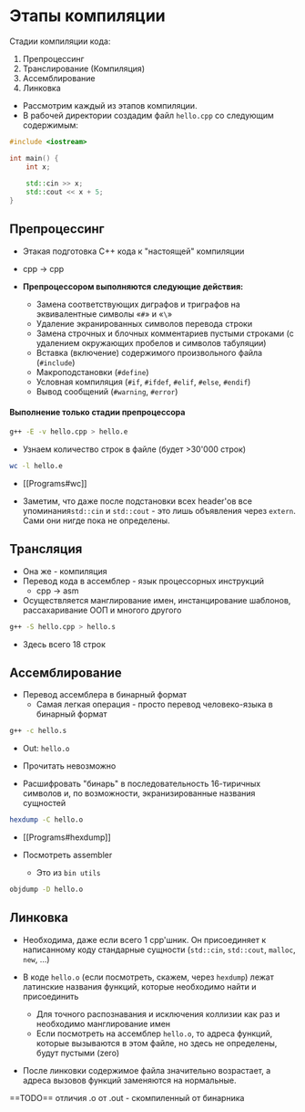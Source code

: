 # Этапы компиляции

Стадии компиляции кода:
1. Препроцессинг
2. Транслирование (Компиляция)
3. Ассемблирование
4. Линковка

- Рассмотрим каждый из этапов компиляции.
- В рабочей директории создадим файл `hello.cpp` со следующим содержимым:

```cpp
#include <iostream>

int main() {
	int x;
	
	std::cin >> x;
	std::cout << x + 5;
}
```

## Препроцессинг
- Этакая подготовка C++ кода к "настоящей" компиляции
- cpp -> cpp

- **Препроцессором выполняются следующие действия:**
	- Замена соответствующих диграфов и триграфов на эквивалентные символы «`#`» и «`\`»
	- Удаление экранированных символов перевода строки
	- Замена строчных и блочных комментариев пустыми строками (с удалением окружающих пробелов и символов табуляции)
	- Вставка (включение) содержимого произвольного файла (`#include`)
	- Макроподстановки (`#define`)
	- Условная компиляция (`#if`, `#ifdef`, `#elif`, `#else`, `#endif`)
	- Вывод сообщений (`#warning`, `#error`)

#### Выполнение только стадии препроцессора
```bash
g++ -E -v hello.cpp > hello.e
```

- Узнаем количество строк в файле (будет >30'000 строк)
```bash
wc -l hello.e
```
- [[Programs#wc]]

- Заметим, что даже после подстановки всех header'ов все упоминания`std::cin` и `std::cout` - это лишь объявления через `extern`. Сами они нигде пока не определены.

## Трансляция
- Она же - компиляция
- Перевод кода в ассемблер - язык процессорных инструкций
	- cpp -> asm
- Осуществляется манглирование имен, инстанцирование шаблонов, рассахаривание ООП и многого другого

```bash
g++ -S hello.cpp > hello.s
```
- Здесь всего 18 строк

## Ассемблирование
- Перевод ассемблера в бинарный формат
	- Самая легкая операция - просто перевод человеко-языка в бинарный формат

```bash
g++ -c hello.s
```
- Out: `hello.o`
- Прочитать невозможно

- Расшифровать "бинарь" в последовательность 16-тиричных символов и, по возможности, экранизированные названия сущностей
```bash
hexdump -C hello.o
```
- [[Programs#hexdump]]

- Посмотреть assembler
	- Это  из `bin utils`
```bash
objdump -D hello.o
```

## Линковка
- Необходима, даже если всего 1 cpp'шник. Он присоединяет к написанному коду стандарные сущности (`std::cin`, `std::cout`, `malloc`, `new`, ...)
- В коде `hello.o` (если посмотреть, скажем, через `hexdump`) лежат латинские названия функций, которые необходимо найти и присоединить
	- Для точного распознавания и исключения коллизии как раз и необходимо манглирование имен
	- Если посмотреть на ассемблер `hello.o`, то адреса функций, которые вызываются в этом файле, но здесь не определены, будут пустыми (zero)

- После линковки содержимое файла значительно возрастает, а адреса вызовов функций заменяются на нормальные.

==TODO== отличия .o от .out - скомпиленный от бинарника 
